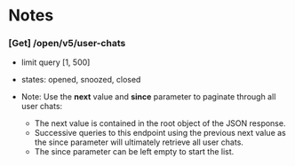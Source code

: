 # Notes

### [Get] /open/v5/user-chats

-   limit query [1, 500]

-   states: opened, snoozed, closed

-   Note: Use the **next** value and **since** parameter to paginate through all user chats:
    -   The next value is contained in the root object of the JSON response.
    -   Successive queries to this endpoint using the previous next value as the since parameter will ultimately retrieve all user chats.
    -   The since parameter can be left empty to start the list.


```


 

            
        
```
